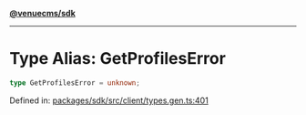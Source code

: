 [**@venuecms/sdk**](../Index.md)

***

# Type Alias: GetProfilesError

```ts
type GetProfilesError = unknown;
```

Defined in: [packages/sdk/src/client/types.gen.ts:401](https://github.com/venuecms/sdk/blob/0048e875fedcd11f329f993e4088b84401af4036/packages/sdk/src/client/types.gen.ts#L401)
